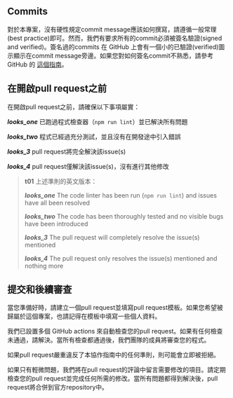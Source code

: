 ## Commits
對於本專案，沒有硬性規定commit message應該如何撰寫，請遵循一般常理(best practice)即可。然而，我們有要求所有的commit必須被簽名驗證(signed and verified)。簽名過的commits 在 GitHub 上會有一個小的已驗證(verified)圖示顯示在commit message旁邊。如果您對如何簽名commit不熟悉，請參考 GitHub 的 [這個指南](https://docs.github.com/en/authentication/managing-commit-signature-verification/signing-commits)。

## 在開啟pull request之前
在開啟pull request之前，請確保以下事項屬實：

***looks_one*** 已跑過程式檢查器（`npm run lint`）並已解決所有問題

***looks_two*** 程式已經過充分測試，並且沒有在開發途中引入錯誤

***looks_3*** pull request將完全解決該issue(s)

***looks_4*** pull request僅解決該issue(s)，沒有進行其他修改

>**t01**
>上述準則的英文版本：
>
>***looks_one*** The code linter has been run (`npm run lint`) and issues have all been resolved
>
>***looks_two*** The code has been thoroughly tested and no visible bugs have been introduced
>
>***looks_3*** The pull request will completely resolve the issue(s) mentioned
>
>***looks_4*** The pull request only resolves the issue(s) mentioned and nothing more

## 提交和後續審查
當您準備好時，請建立一個pull request並填寫pull request模板。如果您希望被歸屬於這個專案，也請記得在模板中填寫一些個人資料。

我們已設置多個 GitHub actions 來自動檢查您的pull request。如果有任何檢查未通過，請解決。當所有檢查都通過後，我們團隊的成員將審查您的程式。

如果pull request嚴重違反了本協作指南中的任何準則，則可能會立即被拒絕。

如果只有輕微問題，我們將在pull request的評論中留言需要修改的項目。請定期檢查您的pull request並完成任何所需的修改。當所有問題都得到解決後，pull request將合併到官方repository中。

